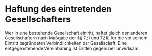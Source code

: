 # Haftung des eintretenden Gesellschafters

Wer in eine bestehende Gesellschaft eintritt, haftet gleich den anderen Gesellschaftern nach Maßgabe der §§ 721 und 721b für die vor seinem Eintritt begründeten Verbindlichkeiten der Gesellschaft. Eine entgegenstehende Vereinbarung ist Dritten gegenüber unwirksam. 

